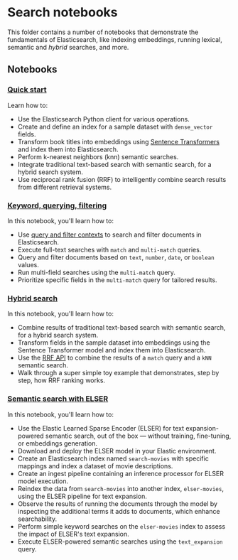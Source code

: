 # Search notebooks

This folder contains a number of notebooks that demonstrate the fundamentals of Elasticsearch, like indexing embeddings, running lexical, semantic and _hybrid_ searches, and more.

## Notebooks

### [Quick start](./00-quick-start.ipynb)

Learn how to:

- Use the Elasticsearch Python client for various operations.
- Create and define an index for a sample dataset with `dense_vector` fields.
- Transform book titles into embeddings using [Sentence Transformers](https://www.sbert.net) and index them into Elasticsearch.
- Perform k-nearest neighbors (knn) semantic searches.
- Integrate traditional text-based search with semantic search, for a hybrid search system.
- Use reciprocal rank fusion (RRF) to intelligently combine search results from different retrieval systems.

### [Keyword, querying, filtering](./01-keyword-querying-filtering.ipynb)

In this notebook, you'll learn how to:

- Use [query and filter contexts](https://www.elastic.co/guide/en/elasticsearch/reference/current/query-filter-context.html) to search and filter documents in Elasticsearch.
- Execute full-text searches with `match` and `multi-match` queries.
- Query and filter documents based on `text`, `number`, `date`, or `boolean` values.
- Run multi-field searches using the `multi-match` query.
- Prioritize specific fields in the `multi-match` query for tailored results.


### [Hybrid search](./02-hybrid-search.ipynb)

In this notebook, you'll learn how to:

- Combine results of traditional text-based search with semantic search, for a hybrid search system.
- Transform fields in the sample dataset into embeddings using the Sentence Transformer model and index them into Elasticsearch.
- Use the [RRF API](https://www.elastic.co/guide/en/elasticsearch/reference/current/rrf.html#rrf-api) to combine the results of a `match` query and a `kNN` semantic search.
- Walk through a super simple toy example that demonstrates, step by step, how RRF ranking works.

### [Semantic search with ELSER](./03-ELSER.ipynb)

In this notebook, you'll learn how to:

- Use the Elastic Learned Sparse Encoder (ELSER) for text expansion-powered semantic search, out of the box — without training, fine-tuning, or embeddings generation.
- Download and deploy the ELSER model in your Elastic environment.
- Create an Elasticsearch index named `search-movies` with specific mappings and index a dataset of movie descriptions.
- Create an ingest pipeline containing an inference processor for ELSER model execution.
- Reindex the data from `search-movies` into another index, `elser-movies`, using the ELSER pipeline for text expansion.
- Observe the results of running the documents through the model by inspecting the additional terms it adds to documents, which enhance searchability.
- Perform simple keyword searches on the `elser-movies` index to assess the impact of ELSER's text expansion.
- Execute ELSER-powered semantic searches using the `text_expansion` query.